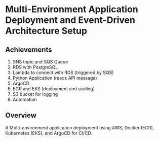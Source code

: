 # Multi-Environment Application Deployment and Event-Driven Architecture Setup

## Achievements
1. SNS topic and SQS Queue
2. RDS with PostgreSQL
3. Lambda to connect with RDS (triggered by SQS)
4. Python Application (reads API message)
5. ArgoCD
6. ECR and EKS (deployment and scaling)
7. S3 bucket for logging
8. Automation

## Overview
A Multi-environment application deployment using AWS, Docker (ECR), Kubernetes (EKS), and ArgoCD for CI/CD.



 
 
